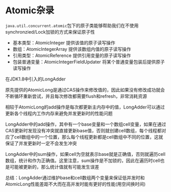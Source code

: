 # Atomic杂录

`java.util.concurrent.atomic`包下的原子类能够帮助我们在不使用synchronzied/Lock加锁的方式来保证原子性

- 基本类型：AtomicInteger 提供该值的原子读写操作
- 数组：AtomicIntegerArray 提供该数组内值的原子读写操作
- 引用类型：AtomicReference 提供引用变量的原子读写操作
- 包装普通变量：AtomicIntegerFieldUpdater 将某个普通变量包装后提供原子读写操作

在JDK1.8中引入的LongAdder

原先提供的AtomicLong是通过CAS操作来修改值的，因此如果没有修改成功就会不断循环重新尝试，并且每次修改都需要flush和refresh，非常消耗资源

相较于AtomicLong的add操作是每次都更新主内存中的值，LongAdder可以通过更新各个线程内工作内存来避免并发更新时的性能问题

LongAdder中的add操作，其中有一个base变量和一个数组cell变量，如果在通过CAS更新时发现没有冲突就直接更新base值，否则就创建cell数组，每个线程都对应了cell数组中的一个位置，那么每个线程更新都是cell数组中不同的位置，这就保证了并发更新时一定不会发生冲突

LongAdder中的sum操作，如果cell为空就表示base就是正确值，否则就遍历cell数组，统计和作为正确值。这里注意，sum操作是不加锁的，因此在遍历时cell也是可能被更新的，那么统计值就有可能发生误差

总结：LongAdder通过维护base和cell数组两个变量来保证低并发时和AtomicLong性能差距不大而在高并发时能有更好的性能(用空间换时间)
